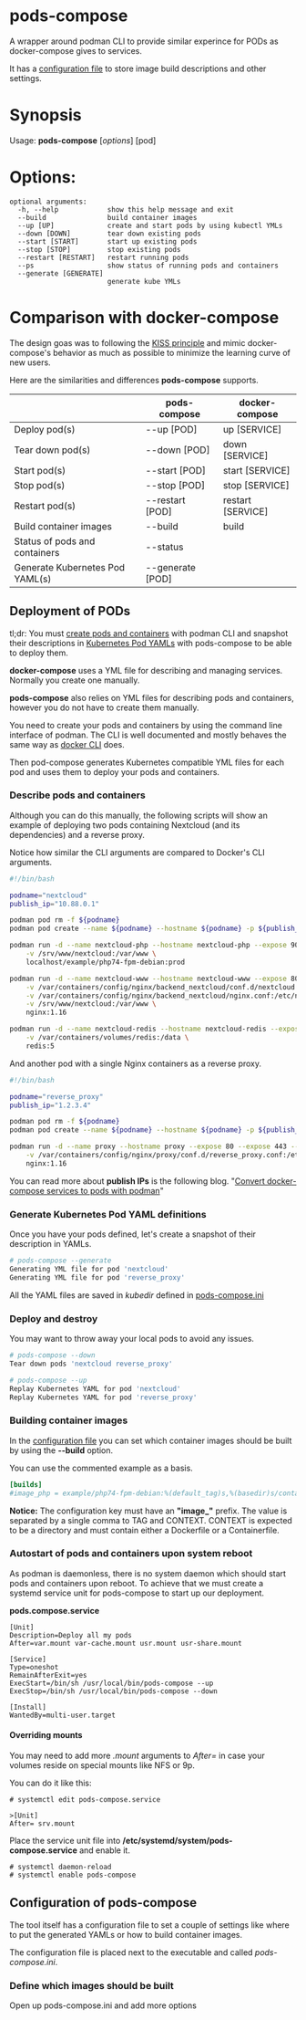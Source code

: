 # pods-compose

A wrapper around podman CLI to provide similar experince for PODs as docker-compose gives to services.

It has a [configuration file](#configuration-of-pods-compose) to store image build descriptions and other settings.

# Synopsis

Usage: **pods-compose** [*options*] [pod]

# Options:
```
optional arguments:
  -h, --help            show this help message and exit
  --build               build container images
  --up [UP]             create and start pods by using kubectl YMLs
  --down [DOWN]         tear down existing pods
  --start [START]       start up existing pods
  --stop [STOP]         stop existing pods
  --restart [RESTART]   restart running pods
  --ps                  show status of running pods and containers
  --generate [GENERATE]
                        generate kube YMLs
```

# Comparison with docker-compose

The design goas was to following the [KISS principle](https://en.wikipedia.org/wiki/KISS_principle) and mimic docker-compose's behavior as much as possible to minimize the learning curve of new users.

Here are the similarities and differences **pods-compose** supports.

| | pods-compose | docker-compose |
| --- | --- | --- |
| Deploy pod(s) | --up [POD] | up [SERVICE] |
| Tear down pod(s) | --down [POD] | down [SERVICE] |
| Start pod(s) | --start [POD] | start [SERVICE] |
| Stop pod(s) | --stop [POD] | stop [SERVICE] |
| Restart pod(s) | --restart [POD] | restart [SERVICE] |
| Build container images | --build | build |
| Status of pods and containers | --status | |
| Generate Kubernetes Pod YAML(s) | --generate [POD] | |

## Deployment of PODs

tl;dr: You must [create pods and containers](#describe-pods-and-containers) with podman CLI and snapshot their descriptions in [Kubernetes Pod YAMLs](https://github.com/containers/libpod/blob/master/docs/source/markdown/podman-generate-kube.1.md) with pods-compose to be able to deploy them.

**docker-compose** uses a YML file for describing and managing services. Normally you create one manually.

**pods-compose** also relies on YML files for describing pods and containers, however you do not have to create them manually.

You need to create your pods and containers by using the command line interface of podman.
The CLI is well documented and mostly behaves the same way as [docker CLI](https://podman.io/whatis.html) does.

Then pod-compose generates Kubernetes compatible YML files for each pod and uses them to deploy your pods and containers.

### Describe pods and containers

Although you can do this manually, the following scripts will show an example of deploying two pods containing Nextcloud (and its dependencies) and a reverse proxy.

Notice how similar the CLI arguments are compared to Docker's CLI arguments.

```bash
#!/bin/bash

podname="nextcloud"
publish_ip="10.88.0.1"

podman pod rm -f ${podname}
podman pod create --name ${podname} --hostname ${podname} -p ${publish_ip}:8080:80

podman run -d --name nextcloud-php --hostname nextcloud-php --expose 9000 --pod ${podname} \
    -v /srv/www/nextcloud:/var/www \
    localhost/example/php74-fpm-debian:prod

podman run -d --name nextcloud-www --hostname nextcloud-www --expose 80 --pod ${podname} \
    -v /var/containers/config/nginx/backend_nextcloud/conf.d/nextcloud.conf:/etc/nginx/conf.d/default.conf:ro \
    -v /var/containers/config/nginx/backend_nextcloud/nginx.conf:/etc/nginx/nginx.conf:ro \
    -v /srv/www/nextcloud:/var/www \
    nginx:1.16

podman run -d --name nextcloud-redis --hostname nextcloud-redis --expose 6379 --pod ${podname} \
    -v /var/containers/volumes/redis:/data \
    redis:5
```
And another pod with a single Nginx containers as a reverse proxy.

```bash
#!/bin/bash

podname="reverse_proxy"
publish_ip="1.2.3.4"

podman pod rm -f ${podname}
podman pod create --name ${podname} --hostname ${podname} -p ${publish_ip}:80:80 -p ${publish_ip}:443:443

podman run -d --name proxy --hostname proxy --expose 80 --expose 443 --pod ${podname} \
    -v /var/containers/config/nginx/proxy/conf.d/reverse_proxy.conf:/etc/nginx/conf.d/default.conf:ro \
    nginx:1.16
```

You can read more about **publish IPs** is the following blog. "[Convert docker-compose services to pods with podman](https://balagetech.com/convert-docker-compose-services-to-pods/)"
### Generate Kubernetes Pod YAML definitions

Once you have your pods defined, let's create a snapshot of their description in YAMLs.

```bash
# pods-compose --generate
Generating YML file for pod 'nextcloud'
Generating YML file for pod 'reverse_proxy'
```

All the YAML files are saved in *kubedir* defined in [pods-compose.ini](#configuration-of-pods-compose)

### Deploy and destroy

You may want to throw away your local pods to avoid any issues.

```bash
# pods-compose --down
Tear down pods 'nextcloud reverse_proxy'
```

```bash
# pods-compose --up
Replay Kubernetes YAML for pod 'nextcloud'
Replay Kubernetes YAML for pod 'reverse_proxy'
```

### Building container images
In the [configuration file](#configuration-of-pods-compose) you can set which container images should be built by using the **--build** option.

You can use the commented example as a basis.
```ini
[builds]
#image_php = example/php74-fpm-debian:%(default_tag)s,%(basedir)s/containerfiles/php74-fpm/php-upstream-debian
```

**Notice:** The configuration key must have an **"image_"** prefix. The value is separated by a single comma to TAG and CONTEXT. CONTEXT is expected to be a directory and must contain either a Dockerfile or a Containerfile.

### Autostart of pods and containers upon system reboot
As podman is daemonless, there is no system daemon which should start pods and containers upon reboot.
To achieve that we must create a systemd service unit for pods-compose to start up our deployment.

**pods.compose.service**
```
[Unit]
Description=Deploy all my pods
After=var.mount var-cache.mount usr.mount usr-share.mount

[Service]
Type=oneshot
RemainAfterExit=yes
ExecStart=/bin/sh /usr/local/bin/pods-compose --up
ExecStop=/bin/sh /usr/local/bin/pods-compose --down

[Install]
WantedBy=multi-user.target
```

#### Overriding mounts
You may need to add more *.mount* arguments to *After=* in case your volumes reside on special mounts like NFS or 9p.

You can do it like this:
```
# systemctl edit pods-compose.service

>[Unit]
After= srv.mount
```

Place the service unit file into **/etc/systemd/system/pods-compose.service** and enable it.
```
# systemctl daemon-reload
# systemctl enable pods-compose
```

## Configuration of pods-compose
The tool itself has a configuration file to set a couple of settings like where to put the generated YAMLs or how to build container images.

The configuration file is placed next to the executable and called *pods-compose.ini*.

### Define which images should be built

Open up pods-compose.ini and add more options

